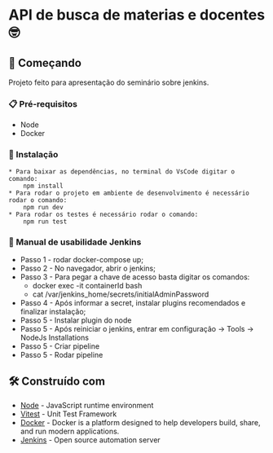 # API de busca de materias e docentes 🤓

## 🚀 Começando

Projeto feito para apresentação do seminário sobre jenkins.

### 📋 Pré-requisitos

* Node
* Docker

### 🔧 Instalação

    * Para baixar as dependências, no terminal do VsCode digitar o comando: 
        npm install
    * Para rodar o projeto em ambiente de desenvolvimento é necessário rodar o comando:
        npm run dev
    * Para rodar os testes é necessário rodar o comando:
        npm run test


### 📖 Manual de usabilidade Jenkins

 * Passo 1 - rodar docker-compose up;
 * Passo 2 - No navegador, abrir o jenkins;
 * Passo 3 - Para pegar a chave de acesso basta digitar os comandos: 
    * docker exec -it containerId bash
    * cat /var/jenkins_home/secrets/initialAdminPassword
* Passo 4 - Após informar a secret, instalar plugins recomendados e finalizar instalação;
* Passo 5 - Instalar plugin do node
* Passo 5 - Após reiniciar o jenkins, entrar em configuração -> Tools -> NodeJs Installations
* Passo 5 - Criar pipeline
* Passo 5 - Rodar pipeline

## 🛠️ Construído com

* [Node](https://nodejs.org/en) - JavaScript runtime environment
* [Vitest](https://vitest.dev) - Unit Test Framework
* [Docker](https://www.docker.com) - Docker is a platform designed to help developers build, share, and run modern applications.
* [Jenkins](https://www.jenkins.io) - Open source automation server

